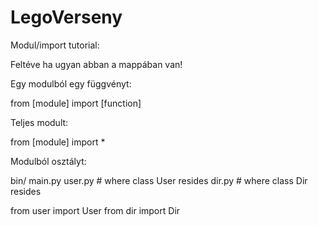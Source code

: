 # LegoVerseny

Modul/import tutorial:

Feltéve ha ugyan abban a mappában van!


Egy modulból egy függvényt:

from [module] import [function]


Teljes modult:

from [module] import *


Modulból osztályt:


bin/
   main.py
   user.py # where class User resides
   dir.py # where class Dir resides
   


from user import User
from dir import Dir
